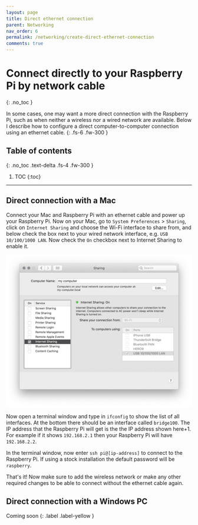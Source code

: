 ```yaml
---
layout: page
title: Direct ethernet connection
parent: Networking
nav_order: 6
permalink: /networking/create-direct-ethernet-connection
comments: true
---
```


# Connect directly to your Raspberry Pi by network cable
{: .no_toc }

In some cases, one may want a more direct connection with the Raspberry Pi, such as when neither a wireless nor a wired network are available. Below I describe how to configure a direct computer-to-computer connection using an ethernet cable.
{: .fs-6 .fw-300 }

## Table of contents
{: .no_toc .text-delta .fs-4 .fw-300 }

1. TOC
{:toc}
---

## Direct connection with a Mac
Connect your Mac and Raspberry Pi with an ethernet cable and power up your Raspberry Pi. Now on your Mac, go to `System Preferences` > `Sharing`, click on `Internet Sharing` and choose the Wi-Fi interface to share from, and below check the box next to your wired network interface, e.g. `USB 10/100/1000 LAN`. Now check the `On` checkbox next to Internet Sharing to enable it.

[![Internet sharing](/assets/images/internet-sharing-mac.jpg?style=centerimgmed)](/assets/images/internet-sharing-mac.jpg)

Now open a terminal window and type in `ifconfig` to show the list of all interfaces. At the bottom there should be an interface called `bridge100`. The IP address that the Raspberry Pi will get is the the IP address shown here+1. For example if it shows `192.168.2.1` then your Raspberry Pi will have `192.168.2.2`.

In the terminal window, now enter `ssh pi@[ip-address]` to connect to the Raspberry Pi. If using a stock installation the default password will be `raspberry`.

That's it! Now make sure to add the wireless network or make any other required changes to be able to connect without the ethernet cable again.

## Direct connection with a Windows PC
Coming soon
{: .label .label-yellow }
